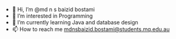 - 👋 Hi, I’m @md n s baizid bostami
- 👀 I’m interested in Programming
- 🌱 I’m currently learning Java and database design
- 📫 How to reach me mdnsbaizid.bostami@students.mq.edu.au

<!---
mdnsbaizidBostami/mdnsbaizidBostami is a ✨ special ✨ repository because its `README.md` (this file) appears on your GitHub profile.
You can click the Preview link to take a look at your changes.
--->
